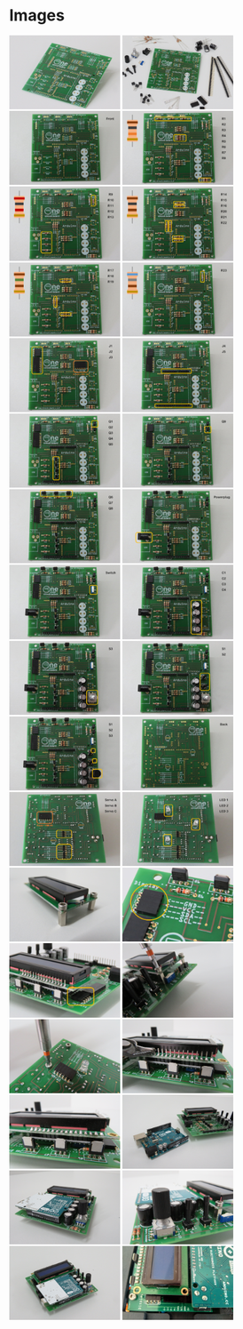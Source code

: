 # Images

[<img src="https://raw.githubusercontent.com/deltarobotone/image_database/master/circuit_board_assembly/circuit_board_assembly%20(1).PNG" width="200">](https://raw.githubusercontent.com/deltarobotone/image_database/master/circuit_board_assembly/circuit_board_assembly%20(1).PNG)
[<img src="https://raw.githubusercontent.com/deltarobotone/image_database/master/circuit_board_assembly/circuit_board_assembly%20(2).PNG" width="200">](https://raw.githubusercontent.com/deltarobotone/image_database/master/circuit_board_assembly/circuit_board_assembly%20(2).PNG)
[<img src="https://raw.githubusercontent.com/deltarobotone/image_database/master/circuit_board_assembly/circuit_board_assembly%20(3).PNG" width="200">](https://raw.githubusercontent.com/deltarobotone/image_database/master/circuit_board_assembly/circuit_board_assembly%20(3).PNG)
[<img src="https://raw.githubusercontent.com/deltarobotone/image_database/master/circuit_board_assembly/circuit_board_assembly%20(4).PNG" width="200">](https://raw.githubusercontent.com/deltarobotone/image_database/master/circuit_board_assembly/circuit_board_assembly%20(4).PNG)
[<img src="https://raw.githubusercontent.com/deltarobotone/image_database/master/circuit_board_assembly/circuit_board_assembly%20(5).PNG" width="200">](https://raw.githubusercontent.com/deltarobotone/image_database/master/circuit_board_assembly/circuit_board_assembly%20(5).PNG)
[<img src="https://raw.githubusercontent.com/deltarobotone/image_database/master/circuit_board_assembly/circuit_board_assembly%20(6).PNG" width="200">](https://raw.githubusercontent.com/deltarobotone/image_database/master/circuit_board_assembly/circuit_board_assembly%20(6).PNG)
[<img src="https://raw.githubusercontent.com/deltarobotone/image_database/master/circuit_board_assembly/circuit_board_assembly%20(7).PNG" width="200">](https://raw.githubusercontent.com/deltarobotone/image_database/master/circuit_board_assembly/circuit_board_assembly%20(7).PNG)
[<img src="https://raw.githubusercontent.com/deltarobotone/image_database/master/circuit_board_assembly/circuit_board_assembly%20(8).PNG" width="200">](https://raw.githubusercontent.com/deltarobotone/image_database/master/circuit_board_assembly/circuit_board_assembly%20(8).PNG)
[<img src="https://raw.githubusercontent.com/deltarobotone/image_database/master/circuit_board_assembly/circuit_board_assembly%20(9).PNG" width="200">](https://raw.githubusercontent.com/deltarobotone/image_database/master/circuit_board_assembly/circuit_board_assembly%20(9).PNG)
[<img src="https://raw.githubusercontent.com/deltarobotone/image_database/master/circuit_board_assembly/circuit_board_assembly%20(10).PNG" width="200">](https://raw.githubusercontent.com/deltarobotone/image_database/master/circuit_board_assembly/circuit_board_assembly%20(10).PNG)
[<img src="https://raw.githubusercontent.com/deltarobotone/image_database/master/circuit_board_assembly/circuit_board_assembly%20(11).PNG" width="200">](https://raw.githubusercontent.com/deltarobotone/image_database/master/circuit_board_assembly/circuit_board_assembly%20(11).PNG)
[<img src="https://raw.githubusercontent.com/deltarobotone/image_database/master/circuit_board_assembly/circuit_board_assembly%20(12).PNG" width="200">](https://raw.githubusercontent.com/deltarobotone/image_database/master/circuit_board_assembly/circuit_board_assembly%20(12).PNG)
[<img src="https://raw.githubusercontent.com/deltarobotone/image_database/master/circuit_board_assembly/circuit_board_assembly%20(13).PNG" width="200">](https://raw.githubusercontent.com/deltarobotone/image_database/master/circuit_board_assembly/circuit_board_assembly%20(13).PNG)
[<img src="https://raw.githubusercontent.com/deltarobotone/image_database/master/circuit_board_assembly/circuit_board_assembly%20(14).PNG" width="200">](https://raw.githubusercontent.com/deltarobotone/image_database/master/circuit_board_assembly/circuit_board_assembly%20(14).PNG)
[<img src="https://raw.githubusercontent.com/deltarobotone/image_database/master/circuit_board_assembly/circuit_board_assembly%20(15).PNG" width="200">](https://raw.githubusercontent.com/deltarobotone/image_database/master/circuit_board_assembly/circuit_board_assembly%20(15).PNG)
[<img src="https://raw.githubusercontent.com/deltarobotone/image_database/master/circuit_board_assembly/circuit_board_assembly%20(16).PNG" width="200">](https://raw.githubusercontent.com/deltarobotone/image_database/master/circuit_board_assembly/circuit_board_assembly%20(16).PNG)
[<img src="https://raw.githubusercontent.com/deltarobotone/image_database/master/circuit_board_assembly/circuit_board_assembly%20(17).PNG" width="200">](https://raw.githubusercontent.com/deltarobotone/image_database/master/circuit_board_assembly/circuit_board_assembly%20(17).PNG)
[<img src="https://raw.githubusercontent.com/deltarobotone/image_database/master/circuit_board_assembly/circuit_board_assembly%20(18).PNG" width="200">](https://raw.githubusercontent.com/deltarobotone/image_database/master/circuit_board_assembly/circuit_board_assembly%20(18).PNG)
[<img src="https://raw.githubusercontent.com/deltarobotone/image_database/master/circuit_board_assembly/circuit_board_assembly%20(19).PNG" width="200">](https://raw.githubusercontent.com/deltarobotone/image_database/master/circuit_board_assembly/circuit_board_assembly%20(19).PNG)
[<img src="https://raw.githubusercontent.com/deltarobotone/image_database/master/circuit_board_assembly/circuit_board_assembly%20(20).PNG" width="200">](https://raw.githubusercontent.com/deltarobotone/image_database/master/circuit_board_assembly/circuit_board_assembly%20(20).PNG)
[<img src="https://raw.githubusercontent.com/deltarobotone/image_database/master/circuit_board_assembly/circuit_board_assembly%20(21).PNG" width="200">](https://raw.githubusercontent.com/deltarobotone/image_database/master/circuit_board_assembly/circuit_board_assembly%20(21).PNG)
[<img src="https://raw.githubusercontent.com/deltarobotone/image_database/master/circuit_board_assembly/circuit_board_assembly%20(22).PNG" width="200">](https://raw.githubusercontent.com/deltarobotone/image_database/master/circuit_board_assembly/circuit_board_assembly%20(22).PNG)
[<img src="https://raw.githubusercontent.com/deltarobotone/image_database/master/circuit_board_assembly/circuit_board_assembly%20(23).PNG" width="200">](https://raw.githubusercontent.com/deltarobotone/image_database/master/circuit_board_assembly/circuit_board_assembly%20(23).PNG)
[<img src="https://raw.githubusercontent.com/deltarobotone/image_database/master/circuit_board_assembly/circuit_board_assembly%20(24).PNG" width="200">](https://raw.githubusercontent.com/deltarobotone/image_database/master/circuit_board_assembly/circuit_board_assembly%20(24).PNG)
[<img src="https://raw.githubusercontent.com/deltarobotone/image_database/master/circuit_board_assembly/circuit_board_assembly%20(25).PNG" width="200">](https://raw.githubusercontent.com/deltarobotone/image_database/master/circuit_board_assembly/circuit_board_assembly%20(25).PNG)
[<img src="https://raw.githubusercontent.com/deltarobotone/image_database/master/circuit_board_assembly/circuit_board_assembly%20(26).PNG" width="200">](https://raw.githubusercontent.com/deltarobotone/image_database/master/circuit_board_assembly/circuit_board_assembly%20(26).PNG)
[<img src="https://raw.githubusercontent.com/deltarobotone/image_database/master/circuit_board_assembly/circuit_board_assembly%20(27).PNG" width="200">](https://raw.githubusercontent.com/deltarobotone/image_database/master/circuit_board_assembly/circuit_board_assembly%20(27).PNG)
[<img src="https://raw.githubusercontent.com/deltarobotone/image_database/master/circuit_board_assembly/circuit_board_assembly%20(28).PNG" width="200">](https://raw.githubusercontent.com/deltarobotone/image_database/master/circuit_board_assembly/circuit_board_assembly%20(28).PNG)
[<img src="https://raw.githubusercontent.com/deltarobotone/image_database/master/circuit_board_assembly/circuit_board_assembly%20(29).PNG" width="200">](https://raw.githubusercontent.com/deltarobotone/image_database/master/circuit_board_assembly/circuit_board_assembly%20(29).PNG)
[<img src="https://raw.githubusercontent.com/deltarobotone/image_database/master/circuit_board_assembly/circuit_board_assembly%20(30).PNG" width="200">](https://raw.githubusercontent.com/deltarobotone/image_database/master/circuit_board_assembly/circuit_board_assembly%20(30).PNG)
[<img src="https://raw.githubusercontent.com/deltarobotone/image_database/master/circuit_board_assembly/circuit_board_assembly%20(31).PNG" width="200">](https://raw.githubusercontent.com/deltarobotone/image_database/master/circuit_board_assembly/circuit_board_assembly%20(31).PNG)
[<img src="https://raw.githubusercontent.com/deltarobotone/image_database/master/circuit_board_assembly/circuit_board_assembly%20(32).PNG" width="200">](https://raw.githubusercontent.com/deltarobotone/image_database/master/circuit_board_assembly/circuit_board_assembly%20(32).PNG)
[<img src="https://raw.githubusercontent.com/deltarobotone/image_database/master/circuit_board_assembly/circuit_board_assembly%20(33).PNG" width="200">](https://raw.githubusercontent.com/deltarobotone/image_database/master/circuit_board_assembly/circuit_board_assembly%20(33).PNG)
[<img src="https://raw.githubusercontent.com/deltarobotone/image_database/master/circuit_board_assembly/circuit_board_assembly%20(34).PNG" width="200">](https://raw.githubusercontent.com/deltarobotone/image_database/master/circuit_board_assembly/circuit_board_assembly%20(34).PNG)